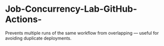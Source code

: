 # Job-Concurrency-Lab-GitHub-Actions-
Prevents multiple runs of the same workflow from overlapping — useful for avoiding duplicate deployments.
